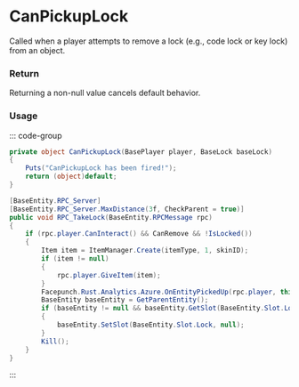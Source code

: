 # CanPickupLock
<Badge type="info" text="Player"/>[<Badge type="danger" text="Carbon Compatible"/>](https://github.com/CarbonCommunity/Carbon)[<Badge type="warning" text="Oxide Compatible"/>](https://github.com/OxideMod/Oxide.Rust)
Called when a player attempts to remove a lock (e.g., code lock or key lock) from an object.

### Return
Returning a non-null value cancels default behavior.

### Usage
::: code-group
```csharp [Example]
private object CanPickupLock(BasePlayer player, BaseLock baseLock)
{
	Puts("CanPickupLock has been fired!");
	return (object)default;
}
```
```csharp [Source — Assembly-CSharp @ BaseLock]
[BaseEntity.RPC_Server]
[BaseEntity.RPC_Server.MaxDistance(3f, CheckParent = true)]
public void RPC_TakeLock(BaseEntity.RPCMessage rpc)
{
	if (rpc.player.CanInteract() && CanRemove && !IsLocked())
	{
		Item item = ItemManager.Create(itemType, 1, skinID);
		if (item != null)
		{
			rpc.player.GiveItem(item);
		}
		Facepunch.Rust.Analytics.Azure.OnEntityPickedUp(rpc.player, this);
		BaseEntity baseEntity = GetParentEntity();
		if (baseEntity != null && baseEntity.GetSlot(BaseEntity.Slot.Lock) == this)
		{
			baseEntity.SetSlot(BaseEntity.Slot.Lock, null);
		}
		Kill();
	}
}

```
:::
